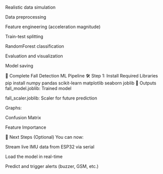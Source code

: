 Realistic data simulation

Data preprocessing

Feature engineering (acceleration magnitude)

Train-test splitting

RandomForest classification

Evaluation and visualization

Model saving

🧠 Complete Fall Detection ML Pipeline
🛠️ Step 1: Install Required Libraries
pip install numpy pandas scikit-learn matplotlib seaborn joblib
💾 Outputs
fall_model.joblib: Trained model

fall_scaler.joblib: Scaler for future prediction

Graphs:

Confusion Matrix

Feature Importance

🔮 Next Steps (Optional)
You can now:

Stream live IMU data from ESP32 via serial

Load the model in real-time

Predict and trigger alerts (buzzer, GSM, etc.)
